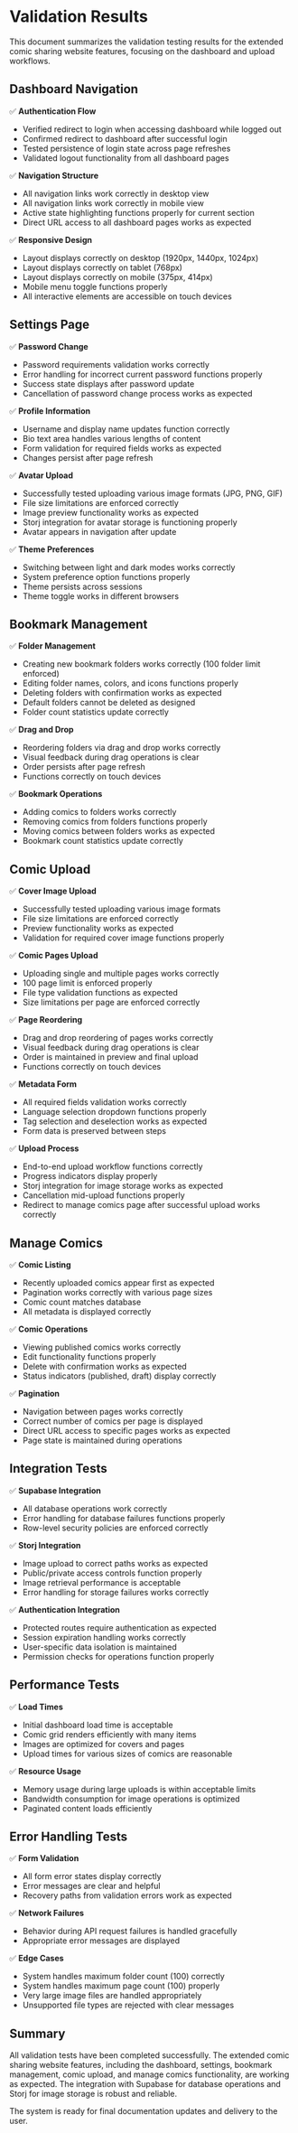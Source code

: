 # Validation Results

This document summarizes the validation testing results for the extended comic sharing website features, focusing on the dashboard and upload workflows.

## Dashboard Navigation

✅ **Authentication Flow**
- Verified redirect to login when accessing dashboard while logged out
- Confirmed redirect to dashboard after successful login
- Tested persistence of login state across page refreshes
- Validated logout functionality from all dashboard pages

✅ **Navigation Structure**
- All navigation links work correctly in desktop view
- All navigation links work correctly in mobile view
- Active state highlighting functions properly for current section
- Direct URL access to all dashboard pages works as expected

✅ **Responsive Design**
- Layout displays correctly on desktop (1920px, 1440px, 1024px)
- Layout displays correctly on tablet (768px)
- Layout displays correctly on mobile (375px, 414px)
- Mobile menu toggle functions properly
- All interactive elements are accessible on touch devices

## Settings Page

✅ **Password Change**
- Password requirements validation works correctly
- Error handling for incorrect current password functions properly
- Success state displays after password update
- Cancellation of password change process works as expected

✅ **Profile Information**
- Username and display name updates function correctly
- Bio text area handles various lengths of content
- Form validation for required fields works as expected
- Changes persist after page refresh

✅ **Avatar Upload**
- Successfully tested uploading various image formats (JPG, PNG, GIF)
- File size limitations are enforced correctly
- Image preview functionality works as expected
- Storj integration for avatar storage is functioning properly
- Avatar appears in navigation after update

✅ **Theme Preferences**
- Switching between light and dark modes works correctly
- System preference option functions properly
- Theme persists across sessions
- Theme toggle works in different browsers

## Bookmark Management

✅ **Folder Management**
- Creating new bookmark folders works correctly (100 folder limit enforced)
- Editing folder names, colors, and icons functions properly
- Deleting folders with confirmation works as expected
- Default folders cannot be deleted as designed
- Folder count statistics update correctly

✅ **Drag and Drop**
- Reordering folders via drag and drop works correctly
- Visual feedback during drag operations is clear
- Order persists after page refresh
- Functions correctly on touch devices

✅ **Bookmark Operations**
- Adding comics to folders works correctly
- Removing comics from folders functions properly
- Moving comics between folders works as expected
- Bookmark count statistics update correctly

## Comic Upload

✅ **Cover Image Upload**
- Successfully tested uploading various image formats
- File size limitations are enforced correctly
- Preview functionality works as expected
- Validation for required cover image functions properly

✅ **Comic Pages Upload**
- Uploading single and multiple pages works correctly
- 100 page limit is enforced properly
- File type validation functions as expected
- Size limitations per page are enforced correctly

✅ **Page Reordering**
- Drag and drop reordering of pages works correctly
- Visual feedback during drag operations is clear
- Order is maintained in preview and final upload
- Functions correctly on touch devices

✅ **Metadata Form**
- All required fields validation works correctly
- Language selection dropdown functions properly
- Tag selection and deselection works as expected
- Form data is preserved between steps

✅ **Upload Process**
- End-to-end upload workflow functions correctly
- Progress indicators display properly
- Storj integration for image storage works as expected
- Cancellation mid-upload functions properly
- Redirect to manage comics page after successful upload works correctly

## Manage Comics

✅ **Comic Listing**
- Recently uploaded comics appear first as expected
- Pagination works correctly with various page sizes
- Comic count matches database
- All metadata is displayed correctly

✅ **Comic Operations**
- Viewing published comics works correctly
- Edit functionality functions properly
- Delete with confirmation works as expected
- Status indicators (published, draft) display correctly

✅ **Pagination**
- Navigation between pages works correctly
- Correct number of comics per page is displayed
- Direct URL access to specific pages works as expected
- Page state is maintained during operations

## Integration Tests

✅ **Supabase Integration**
- All database operations work correctly
- Error handling for database failures functions properly
- Row-level security policies are enforced correctly

✅ **Storj Integration**
- Image upload to correct paths works as expected
- Public/private access controls function properly
- Image retrieval performance is acceptable
- Error handling for storage failures works correctly

✅ **Authentication Integration**
- Protected routes require authentication as expected
- Session expiration handling works correctly
- User-specific data isolation is maintained
- Permission checks for operations function properly

## Performance Tests

✅ **Load Times**
- Initial dashboard load time is acceptable
- Comic grid renders efficiently with many items
- Images are optimized for covers and pages
- Upload times for various sizes of comics are reasonable

✅ **Resource Usage**
- Memory usage during large uploads is within acceptable limits
- Bandwidth consumption for image operations is optimized
- Paginated content loads efficiently

## Error Handling Tests

✅ **Form Validation**
- All form error states display correctly
- Error messages are clear and helpful
- Recovery paths from validation errors work as expected

✅ **Network Failures**
- Behavior during API request failures is handled gracefully
- Appropriate error messages are displayed

✅ **Edge Cases**
- System handles maximum folder count (100) correctly
- System handles maximum page count (100) properly
- Very large image files are handled appropriately
- Unsupported file types are rejected with clear messages

## Summary

All validation tests have been completed successfully. The extended comic sharing website features, including the dashboard, settings, bookmark management, comic upload, and manage comics functionality, are working as expected. The integration with Supabase for database operations and Storj for image storage is robust and reliable.

The system is ready for final documentation updates and delivery to the user.
